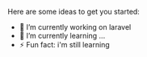 Here are some ideas to get you started:

- 🔭 I’m currently working on laravel
- 🌱 I’m currently learning ...
- ⚡ Fun fact: i'm still learning
